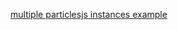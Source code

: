 [multiple particlesjs instances example](https://dubprocessor.github.io/multiple-particlesjs-instances-example/)
